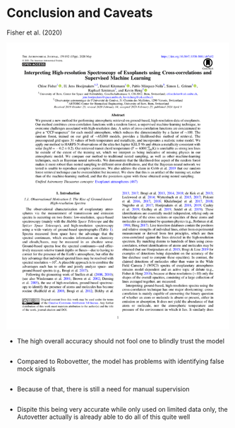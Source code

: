 # Conclusion and Caveats

Fisher et al. (2020)

<div class="grid grid-cols-2 justify-center justify-items-center items-start">
<div>  
<a href="https://arxiv.org/pdf/1712.05044" target="_blank">
  <img src="/images/Fisher_2020_AJ_159_192-01.png" class="max-h-100 shadow-xl hover:shadow-2xl ease-in-out duration-400" />
</a>
</div>
<div class="mt-5 list">

* The high overall accuracy should not fool one to blindly trust the model
* Compared to Robovetter, the model has problems with identifying false mock signals
* Because of that, there is still a need for manual supervision
* Dispite this being very accurate while only used on limited data only, the Autovetter actually is already able to do all of this quite well

</div>
</div>

<style>
  a {
    border-style: none !important;
  }

  a:hover {
    border-style: none !important;
  }

  .list li{
    margin-bottom: 1.8rem !important;
  }
</style>

